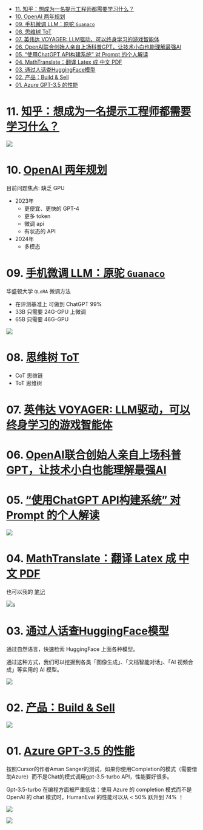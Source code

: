 - [11. 知乎：想成为一名提示工程师都需要学习什么？](#11-知乎想成为一名提示工程师都需要学习什么)
- [10. OpenAI 两年规划](#10-openai-两年规划)
- [09. 手机微调 LLM：原驼 `Guanaco`](#09-手机微调-llm原驼-guanaco)
- [08. 思维树 ToT](#08-思维树-tot)
- [07. 英伟达 VOYAGER: LLM驱动，可以终身学习的游戏智能体](#07-英伟达-voyager-llm驱动可以终身学习的游戏智能体)
- [06. OpenAI联合创始人亲自上场科普GPT，让技术小白也能理解最强AI](#06-openai联合创始人亲自上场科普gpt让技术小白也能理解最强ai)
- [05. “使用ChatGPT API构建系统” 对 Prompt 的个人解读](#05-使用chatgpt-api构建系统-对-prompt-的个人解读)
- [04. MathTranslate：翻译 Latex 成 中文 PDF](#04-mathtranslate翻译-latex-成-中文-pdf)
- [03. 通过人话查HuggingFace模型](#03-通过人话查huggingface模型)
- [02. 产品：Build \& Sell](#02-产品build--sell)
- [01. Azure GPT-3.5 的性能](#01-azure-gpt-35-的性能)

# 11. [知乎：想成为一名提示工程师都需要学习什么？](https://www.zhihu.com/question/593938418/answer/3056641740)

![](../../images/20230605193732.png)

# 10. [OpenAI 两年规划](https://foresightnews.pro/article/detail/34376)

目前问题焦点: 缺乏 GPU

+ 2023年
    - 更便宜、更快的 GPT-4
    - 更多 token
    - 微调 api
    - 有状态的 API
+ 2024年
    - 多模态

# 09. [手机微调 LLM：原驼 `Guanaco`](https://zhuanlan.zhihu.com/p/632488033)

华盛顿大学 `QLoRA` 微调方法

+ 在评测基准上 可做到 ChatGPT 99%
+ 33B 只需要 24G-GPU 上微调
+ 65B 只需要 46G-GPU

![](./../../images/20230605193427.png)

# 08. [思维树 ToT](https://zhuanlan.zhihu.com/p/633974673)

+ CoT 思维链
+ ToT 思维树

# 07. [英伟达 VOYAGER: LLM驱动，可以终身学习的游戏智能体](https://zhuanlan.zhihu.com/p/632739144)

# 06. [OpenAI联合创始人亲自上场科普GPT，让技术小白也能理解最强AI](https://zhuanlan.zhihu.com/p/633176312)

# 05. [“使用ChatGPT API构建系统” 对 Prompt 的个人解读](https://www.zhihu.com/question/593938418)

![](./../../images/20230605122751.jpg)

# 04. [MathTranslate：翻译 Latex 成 中文 PDF](https://weibo.com/1727858283/N2PX5uluz)

也可以我的 [笔记](https://zhuanlan.zhihu.com/p/633316249)

![](./../../images/20230605122148.png)s

# 03. [通过人话查HuggingFace模型](https://weibo.com/5722964389/N2XXqnYhj)

通过自然语言，快速检索 HuggingFace 上面各种模型。

通过这种方式，我们可以挖掘到各类「图像生成」、「文档智能对话」、「AI 视频合成」等实用的 AI 模型。

![](../../images/20230605121249.png)

# 02. [产品：Build & Sell]()

![](../../images/20230605121810.png)

# 01. [Azure GPT-3.5 的性能](https://weibo.com/1402400261/N3sQOw7eE)

按照Cursor的作者Aman Sanger的测试，如果你使用Completion的模式（需要借助Azure）而不是Chat的模式调用gpt-3.5-turbo API，性能要好很多。

Gpt-3.5-turbo 在编程方面被严重低估：使用 Azure 的 completion 模式而不是 OpenAI 的 chat 模式时，HumanEval 的性能可以从 < 50% 跃升到 74% ！

![](./../../images/20230605121908.png)

![](../../images/20230605122455.png)